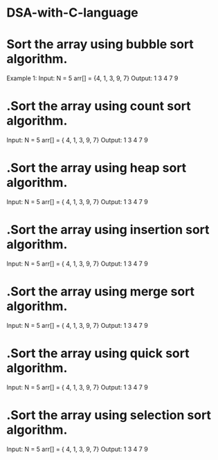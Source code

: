 # DSA-with-C-language
# Sort the array using bubble sort algorithm.
Example 1:
Input: 
N = 5
arr[] = {4, 1, 3, 9, 7}
Output: 
1 3 4 7 9
# .Sort the array using count sort algorithm.
Input:
N = 5
arr[] = { 4, 1, 3, 9, 7}
Output:
1 3 4 7 9
# .Sort the array using heap sort algorithm.
Input:
N = 5
arr[] = { 4, 1, 3, 9, 7}
Output:
1 3 4 7 9
# .Sort the array using insertion sort algorithm.
Input:
N = 5
arr[] = { 4, 1, 3, 9, 7}
Output:
1 3 4 7 9
# .Sort the array using merge sort algorithm.
Input:
N = 5
arr[] = { 4, 1, 3, 9, 7}
Output:
1 3 4 7 9
# .Sort the array using quick sort algorithm.
Input:
N = 5
arr[] = { 4, 1, 3, 9, 7}
Output:
1 3 4 7 9
# .Sort the array using selection sort algorithm.
Input:
N = 5
arr[] = { 4, 1, 3, 9, 7}
Output:
1 3 4 7 9
